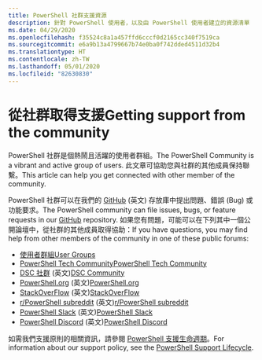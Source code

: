 ```yaml
---
title: PowerShell 社群支援資源
description: 針對 PowerShell 使用者，以及由 PowerShell 使用者建立的資源清單
ms.date: 04/29/2020
ms.openlocfilehash: f35524c8a1a457ffd6cccf0d2165cc340f7519ca
ms.sourcegitcommit: e6a9b13a4799667b74e0ba0f742dded4511d32b4
ms.translationtype: HT
ms.contentlocale: zh-TW
ms.lasthandoff: 05/01/2020
ms.locfileid: "82630830"
---
```

# <a name="getting-support-from-the-community"></a><span data-ttu-id="e7ff1-103">從社群取得支援</span><span class="sxs-lookup"><span data-stu-id="e7ff1-103">Getting support from the community</span></span>

<span data-ttu-id="e7ff1-104">PowerShell 社群是個熱鬧且活躍的使用者群組。</span><span class="sxs-lookup"><span data-stu-id="e7ff1-104">The PowerShell Community is a vibrant and active group of users.</span></span> <span data-ttu-id="e7ff1-105">此文章可協助您與社群的其他成員保持聯繫。</span><span class="sxs-lookup"><span data-stu-id="e7ff1-105">This article can help you get connected with other member of the community.</span></span>

<span data-ttu-id="e7ff1-106">PowerShell 社群可以在我們的 [GitHub](https://github.com/powershell/powershell/issues) \(英文\) 存放庫中提出問題、錯誤 (Bug) 或功能要求。</span><span class="sxs-lookup"><span data-stu-id="e7ff1-106">The PowerShell community can file issues, bugs, or feature requests in our [GitHub](https://github.com/powershell/powershell/issues) repository.</span></span> <span data-ttu-id="e7ff1-107">如果您有問題，可能可以在下列其中一個公開論壇中，從社群的其他成員取得協助：</span><span class="sxs-lookup"><span data-stu-id="e7ff1-107">If you have questions, you may find help from other members of the community in one of these public forums:</span></span>

- [<span data-ttu-id="e7ff1-108">使用者群組</span><span class="sxs-lookup"><span data-stu-id="e7ff1-108">User Groups</span></span>](https://aka.ms/psusergroup)
- [<span data-ttu-id="e7ff1-109">PowerShell Tech Community</span><span class="sxs-lookup"><span data-stu-id="e7ff1-109">PowerShell Tech Community</span></span>](https://techcommunity.microsoft.com/t5/PowerShell/ct-p/WindowsPowerShell)
- <span data-ttu-id="e7ff1-110">[DSC 社群](https://dsccommunity.org/) \(英文\)</span><span class="sxs-lookup"><span data-stu-id="e7ff1-110">[DSC Community](https://dsccommunity.org/)</span></span>
- <span data-ttu-id="e7ff1-111">[PowerShell.org](https://powershell.org/) \(英文\)</span><span class="sxs-lookup"><span data-stu-id="e7ff1-111">[PowerShell.org](https://powershell.org/)</span></span>
- <span data-ttu-id="e7ff1-112">[StackOverFlow](https://stackoverflow.com/questions/tagged/powershell) \(英文\)</span><span class="sxs-lookup"><span data-stu-id="e7ff1-112">[StackOverFlow](https://stackoverflow.com/questions/tagged/powershell)</span></span>
- <span data-ttu-id="e7ff1-113">[r/PowerShell subreddit](https://www.reddit.com/r/PowerShell/) \(英文\)</span><span class="sxs-lookup"><span data-stu-id="e7ff1-113">[r/PowerShell subreddit](https://www.reddit.com/r/PowerShell/)</span></span>
- <span data-ttu-id="e7ff1-114">[PowerShell Slack](https://join.slack.com/t/powershell/shared_invite/enQtNjk2ODE4MTkxNTY4LWJlOTU3NzBiYWFiMjM3Mzg3M2E5OGJiNGE4YjVhODVlNWNlY2I2ZWRkNGY2NjE4MThiYTg4OWI5NjA4MDM3ZjQ) \(英文\)</span><span class="sxs-lookup"><span data-stu-id="e7ff1-114">[PowerShell Slack](https://join.slack.com/t/powershell/shared_invite/enQtNjk2ODE4MTkxNTY4LWJlOTU3NzBiYWFiMjM3Mzg3M2E5OGJiNGE4YjVhODVlNWNlY2I2ZWRkNGY2NjE4MThiYTg4OWI5NjA4MDM3ZjQ)</span></span>
- <span data-ttu-id="e7ff1-115">[PowerShell Discord](https://discord.gg/Ju25cw6) \(英文\)</span><span class="sxs-lookup"><span data-stu-id="e7ff1-115">[PowerShell Discord](https://discord.gg/Ju25cw6)</span></span>

<span data-ttu-id="e7ff1-116">如需我們支援原則的相關資訊，請參閱 [PowerShell 支援生命週期](/powershell/scripting/powershell-support-lifecycle)。</span><span class="sxs-lookup"><span data-stu-id="e7ff1-116">For information about our support policy, see the [PowerShell Support Lifecycle](/powershell/scripting/powershell-support-lifecycle).</span></span>
